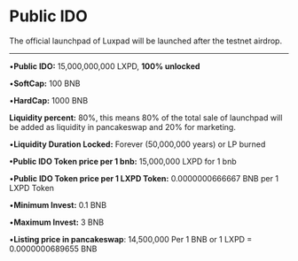 # Public IDO

The official launchpad of Luxpad will be launched after the testnet airdrop.

****

•**Public IDO:** 15,000,000,000 LXPD, **100% unlocked**

•**SoftCap:** 100 BNB

•**HardCap:** 1000 BNB

**Liquidity percent:** 80%, this means 80% of the total sale of launchpad will be added as liquidity in pancakeswap and 20% for marketing.

•**Liquidity Duration Locked:** Forever (50,000,000 years) or LP burned

**•Public IDO Token price per 1 bnb:** 15,000,000 LXPD for 1 bnb

•**Public IDO Token price per 1 LXPD Token:**  0.0000000666667 BNB per 1 LXPD Token

•**Minimum Invest:**  0.1 BNB

•**Maximum Invest:** 3 BNB

•**Listing price in pancakeswap**: 14,500,000 Per 1 BNB  or  1 LXPD  = 0.0000000689655 BNB



